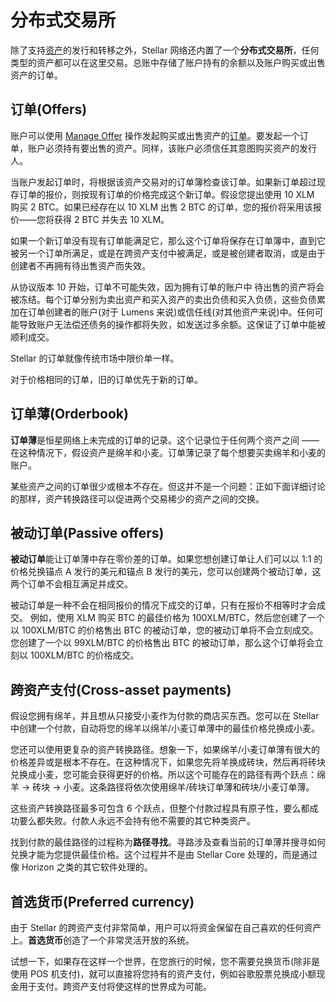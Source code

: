 # 分布式交易所

除了支持[资产](https://stellar-docs.overcat.me/guides/concepts/assets.html)的发行和转移之外，Stellar 网络还内置了一个**分布式交易所**，任何类型的资产都可以在这里交易。总账中存储了账户持有的余额以及账户购买或出售资产的订单。

## 订单(Offers)
账户可以使用 [Manage Offer](./list-of-operations.md#manage-offer) 操作发起购买或出售资产的[订单](https://stellar-docs.overcat.me/guides/concepts/list-of-operations.html#manage-offer)。要发起一个订单，账户必须持有要出售的资产。同样，该账户必须信任其意图购买资产的发行人。

当账户发起订单时，将根据该资产交易对的订单簿检查该订单。如果新订单超过现存订单的报价，则按现有订单的价格完成这个新订单。假设您提出使用 10 XLM 购买 2 BTC。如果已经存在以 10 XLM 出售 2 BTC 的订单，您的报价将采用该报价——您将获得 2 BTC 并失去 10 XLM。

如果一个新订单没有现有订单能满足它，那么这个订单将保存在订单簿中，直到它被另一个订单所满足，或是在跨资产支付中被满足，或是被创建者取消，或是由于创建者不再拥有待出售资产而失效。

从协议版本 10 开始，订单不可能失效，因为拥有订单的账户中  待出售的资产将会被冻结。每个订单分别为卖出资产和买入资产的卖出负债和买入负债，这些负债累加在订单创建者的账户(对于 Lumens 来说)或信任线(对其他资产来说)中。任何可能导致账户无法偿还债务的操作都将失败，如发送过多余额。这保证了订单中能被顺利成交。

Stellar 的订单就像传统市场中限价单一样。

对于价格相同的订单，旧的订单优先于新的订单。

## 订单薄(Orderbook)
**订单薄**是恒星网络上未完成的订单的记录。这个记录位于任何两个资产之间 —— 在这种情况下，假设资产是绵羊和小麦。订单薄记录了每个想要买卖绵羊和小麦的账户。

某些资产之间的订单很少或根本不存在。但这并不是一个问题：正如下面详细讨论的那样，资产转换路径可以促进两个交易稀少的资产之间的交换。

## 被动订单(Passive offers)
**被动订单**能让订单薄中存在零价差的订单。如果您想创建订单让人们可以以 1:1 的价格兑换锚点 A 发行的美元和锚点 B 发行的美元，您可以创建两个被动订单，这两个订单不会相互满足并成交。

被动订单是一种不会在相同报价的情况下成交的订单，只有在报价不相等时才会成交。
例如，使用 XLM 购买 BTC 的最佳价格为 100XLM/BTC，然后您创建了一个以 100XLM/BTC 的价格售出 BTC 的被动订单，您的被动订单将不会立刻成交。
您创建了一个以 99XLM/BTC 的价格售出 BTC 的被动订单，那么这个订单将会立刻以 100XLM/BTC 的价格成交。


## 跨资产支付(Cross-asset payments)
假设您拥有绵羊，并且想从只接受小麦作为付款的商店买东西。您可以在 Stellar 中创建一个付款，自动将您的绵羊以绵羊/小麦订单薄中的最佳价格兑换成小麦。

您还可以使用更复杂的资产转换路径。想象一下，如果绵羊/小麦订单薄有很大的价格差异或是根本不存在。在这种情况下，如果您先将羊换成砖块，然后再将砖块兑换成小麦，您可能会获得更好的价格。所以这个可能存在的路径有两个跃点：绵羊 -> 砖块 -> 小麦。这条路径将依次使用绵羊/砖块订单薄和砖块/小麦订单薄。

这些资产转换路径最多可包含 6 个跃点，但整个付款过程具有原子性，要么都成功要么都失败。付款人永远不会持有他不需要的其它种类资产。

找到付款的最佳路径的过程称为**路径寻找**。寻路涉及查看当前的订单薄并搜寻如何兑换才能为您提供最佳价格。这个过程并不是由 Stellar Core 处理的，而是通过像 Horizon 之类的其它软件处理的。

## 首选货币(Preferred currency)

由于 Stellar 的跨资产支付非常简单，用户可以将资金保留在自己喜欢的任何资产上。**首选货币**创造了一个非常灵活开放的系统。

试想一下，如果存在这样一个世界，在您旅行的时候，您不需要兑换货币(除非是使用 POS 机支付)，就可以直接将您持有的资产支付，例如谷歌股票兑换成小额现金用于支付。跨资产支付将使这样的世界成为可能。
